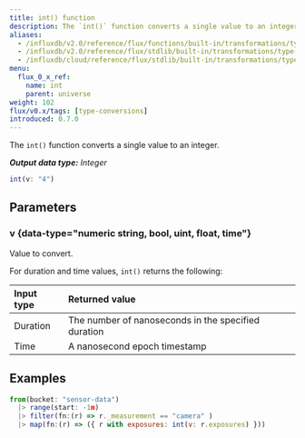 ```yaml
---
title: int() function
description: The `int()` function converts a single value to an integer.
aliases:
  - /influxdb/v2.0/reference/flux/functions/built-in/transformations/type-conversions/int/
  - /influxdb/v2.0/reference/flux/stdlib/built-in/transformations/type-conversions/int/
  - /influxdb/cloud/reference/flux/stdlib/built-in/transformations/type-conversions/int/
menu:
  flux_0_x_ref:
    name: int
    parent: universe
weight: 102
flux/v0.x/tags: [type-conversions]
introduced: 0.7.0
---
```


The `int()` function converts a single value to an integer.

_**Output data type:** Integer_

```js
int(v: "4")
```

## Parameters

### v {data-type="numeric string, bool, uint, float, time"}
Value to convert.

For duration and time values, `int()` returns the following:

| Input type | Returned value                                      |
|:---------- |:--------------                                      |
| Duration   | The number of nanoseconds in the specified duration |
| Time       | A nanosecond epoch timestamp                        |

## Examples
```js
from(bucket: "sensor-data")
  |> range(start: -1m)
  |> filter(fn:(r) => r._measurement == "camera" )
  |> map(fn:(r) => ({ r with exposures: int(v: r.exposures) }))
```
